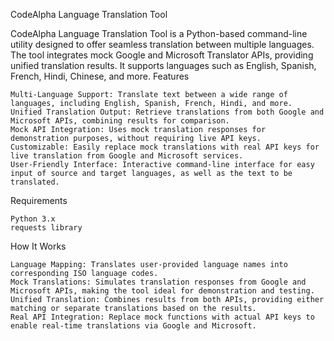 CodeAlpha Language Translation Tool

CodeAlpha Language Translation Tool is a Python-based command-line utility designed to offer seamless translation between multiple languages. The tool integrates mock Google and Microsoft Translator APIs, providing unified translation results. It supports languages such as English, Spanish, French, Hindi, Chinese, and more.
Features

    Multi-Language Support: Translate text between a wide range of languages, including English, Spanish, French, Hindi, and more.
    Unified Translation Output: Retrieve translations from both Google and Microsoft APIs, combining results for comparison.
    Mock API Integration: Uses mock translation responses for demonstration purposes, without requiring live API keys.
    Customizable: Easily replace mock translations with real API keys for live translation from Google and Microsoft services.
    User-Friendly Interface: Interactive command-line interface for easy input of source and target languages, as well as the text to be translated.

Requirements

    Python 3.x
    requests library

How It Works

    Language Mapping: Translates user-provided language names into corresponding ISO language codes.
    Mock Translations: Simulates translation responses from Google and Microsoft APIs, making the tool ideal for demonstration and testing.
    Unified Translation: Combines results from both APIs, providing either matching or separate translations based on the results.
    Real API Integration: Replace mock functions with actual API keys to enable real-time translations via Google and Microsoft.
